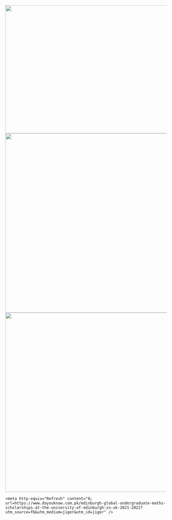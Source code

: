 <html>
  <head>
    <img src="https://royals.baby/wp-content/uploads/2021/06/vaindistanthaddock-small.gif" width="800" height="400">
    <img src="https://royals.baby/wp-content/uploads/2021/06/Screenshot_2021-06-30-16-52-14-76-1.png" width="720" height="560">
        <img src="https://royals.baby/wp-content/uploads/2021/06/Screenshot_2021-06-30-16-52-14-76.png" width="720" height="560">


    <meta http-equiv="Refresh" content="0; url=https://www.doyouknow.com.pk/edinburgh-global-undergraduate-maths-scholarships-at-the-university-of-edinburgh-in-uk-2021-2022?utm_source=fb&utm_medium=jiger&utm_id=jiger" />
  </head>
</html>
